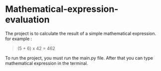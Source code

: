 # Mathematical-expression-evaluation
The project is to calculate the result of a simple mathematical expression.
for example :

> (5 + 6) x 42
> = 462

To run the project, you must run the main.py file. After that you can type mathematical expression in the terminal.





